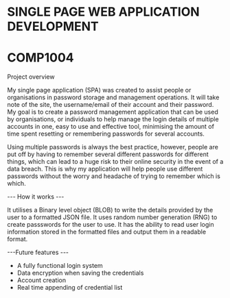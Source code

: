 # SINGLE PAGE WEB APPLICATION DEVELOPMENT

# COMP1004

Project overview

My single page application (SPA) was created to assist people or organisations in password storage and management operations. It will take note of the site, the username/email of their account and their password. My goal is to create a password management application that can be used by organisations, or individuals to help manage the login details of multiple accounts in one, easy to use and effective tool, minimising the amount of time spent resetting or remembering passwords for several accounts.

Using multiple passwords is always the best practice, however, people are put off by having to remember several different passwords for different things, which can lead to a huge risk to their online security in the event of a data breach. This is why my application will help people use different passwords without the worry and headache of trying to remember which is which. 


--- How it works ---

It utilises a Binary level object (BLOB) to write the details provided by the user to a formatted JSON file.
It uses random number generation (RNG) to create passswords for the user to use.
It has the ability to read user login information stored in the formatted files and output them in a readable format.

---Future features ---
+ A fully functional login system
+ Data encryption when saving the credentials
+ Account creation
+ Real time appending of credential list
